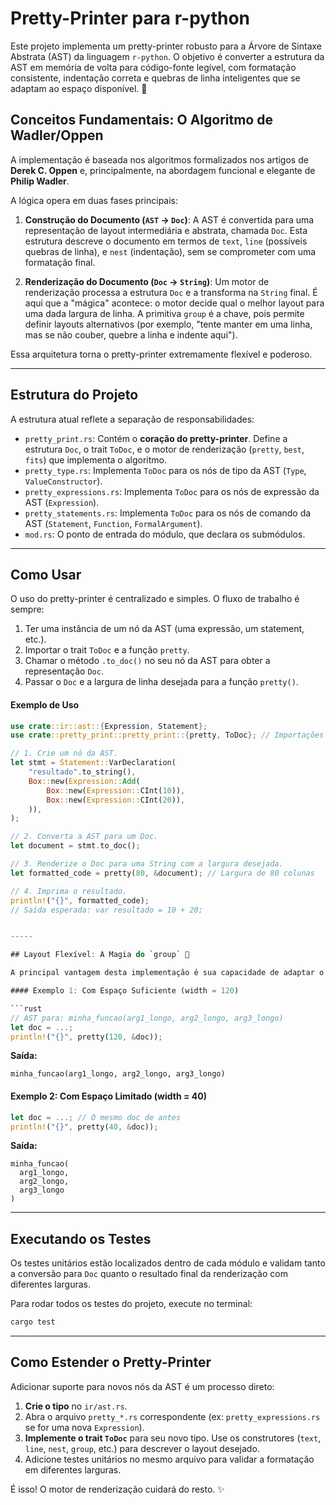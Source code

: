 # Pretty-Printer para r-python

Este projeto implementa um pretty-printer robusto para a Árvore de Sintaxe Abstrata (AST) da linguagem `r-python`. O objetivo é converter a estrutura da AST em memória de volta para código-fonte legível, com formatação consistente, indentação correta e quebras de linha inteligentes que se adaptam ao espaço disponível. 📜

## Conceitos Fundamentais: O Algoritmo de Wadler/Oppen

A implementação é baseada nos algoritmos formalizados nos artigos de **Derek C. Oppen** e, principalmente, na abordagem funcional e elegante de **Philip Wadler**.

A lógica opera em duas fases principais:

1. **Construção do Documento (`AST` -> `Doc`)**: A AST é convertida para uma representação de layout intermediária e abstrata, chamada `Doc`. Esta estrutura descreve o documento em termos de `text`, `line` (possíveis quebras de linha), e `nest` (indentação), sem se comprometer com uma formatação final.

2. **Renderização do Documento (`Doc` -> `String`)**: Um motor de renderização processa a estrutura `Doc` e a transforma na `String` final. É aqui que a "mágica" acontece: o motor decide qual o melhor layout para uma dada largura de linha. A primitiva `group` é a chave, pois permite definir layouts alternativos (por exemplo, "tente manter em uma linha, mas se não couber, quebre a linha e indente aqui").

Essa arquitetura torna o pretty-printer extremamente flexível e poderoso.

---

## Estrutura do Projeto

A estrutura atual reflete a separação de responsabilidades:

-   `pretty_print.rs`: Contém o **coração do pretty-printer**. Define a estrutura `Doc`, o trait `ToDoc`, e o motor de renderização (`pretty`, `best`, `fits`) que implementa o algoritmo.
-   `pretty_type.rs`: Implementa `ToDoc` para os nós de tipo da AST (`Type`, `ValueConstructor`).
-   `pretty_expressions.rs`: Implementa `ToDoc` para os nós de expressão da AST (`Expression`).
-   `pretty_statements.rs`: Implementa `ToDoc` para os nós de comando da AST (`Statement`, `Function`, `FormalArgument`).
-   `mod.rs`: O ponto de entrada do módulo, que declara os submódulos.

---

## Como Usar

O uso do pretty-printer é centralizado e simples. O fluxo de trabalho é sempre:
1.  Ter uma instância de um nó da AST (uma expressão, um statement, etc.).
2.  Importar o trait `ToDoc` e a função `pretty`.
3.  Chamar o método `.to_doc()` no seu nó da AST para obter a representação `Doc`.
4.  Passar o `Doc` e a largura de linha desejada para a função `pretty()`.

#### Exemplo de Uso

```rust
use crate::ir::ast::{Expression, Statement};
use crate::pretty_print::pretty_print::{pretty, ToDoc}; // Importações principais

// 1. Crie um nó da AST.
let stmt = Statement::VarDeclaration(
    "resultado".to_string(),
    Box::new(Expression::Add(
        Box::new(Expression::CInt(10)),
        Box::new(Expression::CInt(20)),
    )),
);

// 2. Converta a AST para um Doc.
let document = stmt.to_doc();

// 3. Renderize o Doc para uma String com a largura desejada.
let formatted_code = pretty(80, &document); // Largura de 80 colunas

// 4. Imprima o resultado.
println!("{}", formatted_code);
// Saída esperada: var resultado = 10 + 20;


-----

## Layout Flexível: A Magia do `group` 🚀

A principal vantagem desta implementação é sua capacidade de adaptar o layout. Veja o mesmo nó da AST (`FuncCall`) renderizado com larguras diferentes:

#### Exemplo 1: Com Espaço Suficiente (width = 120)

```rust
// AST para: minha_funcao(arg1_longo, arg2_longo, arg3_longo)
let doc = ...;
println!("{}", pretty(120, &doc));
```

**Saída:**

```
minha_funcao(arg1_longo, arg2_longo, arg3_longo)
```

#### Exemplo 2: Com Espaço Limitado (width = 40)

```rust
let doc = ...; // O mesmo doc de antes
println!("{}", pretty(40, &doc));
```

**Saída:**

```
minha_funcao(
  arg1_longo,
  arg2_longo,
  arg3_longo
)
```

-----

## Executando os Testes

Os testes unitários estão localizados dentro de cada módulo e validam tanto a conversão para `Doc` quanto o resultado final da renderização com diferentes larguras.

Para rodar todos os testes do projeto, execute no terminal:

```bash
cargo test
```

-----

## Como Estender o Pretty-Printer

Adicionar suporte para novos nós da AST é um processo direto:

1.  **Crie o tipo** no `ir/ast.rs`.
2.  Abra o arquivo `pretty_*.rs` correspondente (ex: `pretty_expressions.rs` se for uma nova `Expression`).
3.  **Implemente o trait `ToDoc`** para seu novo tipo. Use os construtores (`text`, `line`, `nest`, `group`, etc.) para descrever o layout desejado.
4.  Adicione testes unitários no mesmo arquivo para validar a formatação em diferentes larguras.

É isso\! O motor de renderização cuidará do resto. ✨
